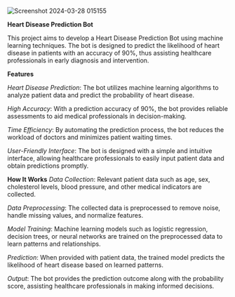 ![Screenshot 2024-03-28 015155](https://github.com/sneharawat1404/HeartBot-with-query-resolving-feature/assets/142423437/8250e8fb-ca0c-416c-9b50-a7135ac9f7e7)



**Heart Disease Prediction Bot**

This project aims to develop a Heart Disease Prediction Bot using machine learning techniques. The bot is designed to predict the likelihood of heart disease in patients with an accuracy of 90%, thus assisting healthcare professionals in early diagnosis and intervention.

**Features**

_Heart Disease Prediction_: 
The bot utilizes machine learning algorithms to analyze patient data and predict the probability of heart disease.

_High Accuracy_: 
With a prediction accuracy of 90%, the bot provides reliable assessments to aid medical professionals in decision-making.

_Time Efficiency_: 
By automating the prediction process, the bot reduces the workload of doctors and minimizes patient waiting times.

_User-Friendly Interface_: 
The bot is designed with a simple and intuitive interface, allowing healthcare professionals to easily input patient data and obtain predictions promptly.


**How It Works**
_Data Collection_:
Relevant patient data such as age, sex, cholesterol levels, blood pressure, and other medical indicators are collected.

_Data Preprocessing_: 
The collected data is preprocessed to remove noise, handle missing values, and normalize features.

_Model Training_: 
Machine learning models such as logistic regression, decision trees, or neural networks are trained on the preprocessed data to learn patterns and relationships.

_Prediction_: 
When provided with patient data, the trained model predicts the likelihood of heart disease based on learned patterns.

_Output_: The bot provides the prediction outcome along with the probability score, assisting healthcare professionals in making informed decisions.
